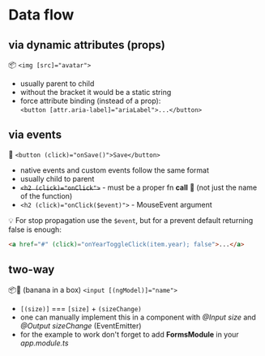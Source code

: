 # Data flow

## via dynamic attributes (props) 

:package: `<img [src]="avatar">`

- usually parent to child
- without the bracket it would be a static string
- force attribute binding (instead of a prop):  
  `<button [attr.aria-label]="ariaLabel">...</button>`

## via events

:banana: `<button (click)="onSave()">Save</button>`

- native events and custom events follow the same format
- usually child to parent
- ~~`<h2 (click)="onClick">`~~ - must be a proper fn **call** :no_entry_sign: (not just the name of the function)
- `<h2 (click)="onClick($event)">` - MouseEvent argument

:bulb: For stop propagation use the `$event`, but for a prevent default returning false is enough:

```html
<a href="#" (click)="onYearToggleClick(item.year); false">...</a>
``` 

## two-way

:package::banana: (banana in a box) `<input [(ngModel)]="name">`

- `[(size)]` === `[size]` + `(sizeChange)`
- one can manually implement this in a component with _@Input size_ and _@Output sizeChange_ (EventEmitter<number>)
- for the example to work don't forget to add **FormsModule** in your _app.module.ts_
